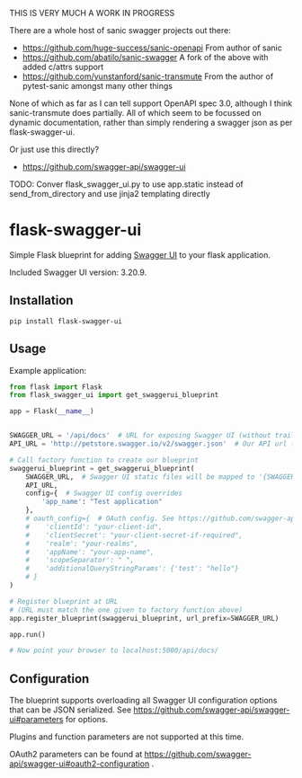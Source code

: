 
THIS IS VERY MUCH A WORK IN PROGRESS

There are a whole host of sanic swagger projects out there:

 - https://github.com/huge-success/sanic-openapi From author of sanic
 - https://github.com/abatilo/sanic-swagger A fork of the above with added c/attrs support
 - https://github.com/yunstanford/sanic-transmute From the author of pytest-sanic amongst many other things

None of which as far as I can tell support OpenAPI spec 3.0, although I think sanic-transmute does partially. All of which seem to be focussed on dynamic documentation, rather than simply rendering a swagger json as per flask-swagger-ui. 

Or just use this directly?
- https://github.com/swagger-api/swagger-ui


TODO:
Conver flask_swagger_ui.py to use app.static instead of send_from_directory and use jinja2 templating directly


# flask-swagger-ui

Simple Flask blueprint for adding [Swagger UI](https://github.com/swagger-api/swagger-ui) to your flask application.

Included Swagger UI version: 3.20.9.

## Installation

`pip install flask-swagger-ui`

## Usage

Example application:

```python
from flask import Flask
from flask_swagger_ui import get_swaggerui_blueprint

app = Flask(__name__)


SWAGGER_URL = '/api/docs'  # URL for exposing Swagger UI (without trailing '/')
API_URL = 'http://petstore.swagger.io/v2/swagger.json'  # Our API url (can of course be a local resource)

# Call factory function to create our blueprint
swaggerui_blueprint = get_swaggerui_blueprint(
    SWAGGER_URL,  # Swagger UI static files will be mapped to '{SWAGGER_URL}/dist/'
    API_URL,
    config={  # Swagger UI config overrides
        'app_name': "Test application"
    },
    # oauth_config={  # OAuth config. See https://github.com/swagger-api/swagger-ui#oauth2-configuration .
    #    'clientId': "your-client-id",
    #    'clientSecret': "your-client-secret-if-required",
    #    'realm': "your-realms",
    #    'appName': "your-app-name",
    #    'scopeSeparator': " ",
    #    'additionalQueryStringParams': {'test': "hello"}
    # }
)

# Register blueprint at URL
# (URL must match the one given to factory function above)
app.register_blueprint(swaggerui_blueprint, url_prefix=SWAGGER_URL)

app.run()

# Now point your browser to localhost:5000/api/docs/

```

## Configuration

The blueprint supports overloading all Swagger UI configuration options that can be JSON serialized.
See https://github.com/swagger-api/swagger-ui#parameters for options.

Plugins and function parameters are not supported at this time.

OAuth2 parameters can be found at https://github.com/swagger-api/swagger-ui#oauth2-configuration .
